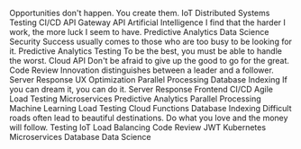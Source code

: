 Opportunities don't happen. You create them. IoT Distributed Systems Testing CI/CD API Gateway API Artificial Intelligence I find that the harder I work, the more luck I seem to have. Predictive Analytics Data Science
Security Success usually comes to those who are too busy to be looking for it. Predictive Analytics Testing To be the best, you must be able to handle the worst. Cloud API Don't be afraid to give up the good to go for the great. Code Review Innovation distinguishes between a leader and a follower. Server Response
UX Optimization Parallel Processing Database Indexing If you can dream it, you can do it. Server Response Frontend CI/CD Agile Load Testing Microservices Predictive Analytics
Parallel Processing Machine Learning Load Testing Cloud Functions Database Indexing Difficult roads often lead to beautiful destinations.
Do what you love and the money will follow. Testing IoT Load Balancing Code Review JWT Kubernetes Microservices Database Data Science

